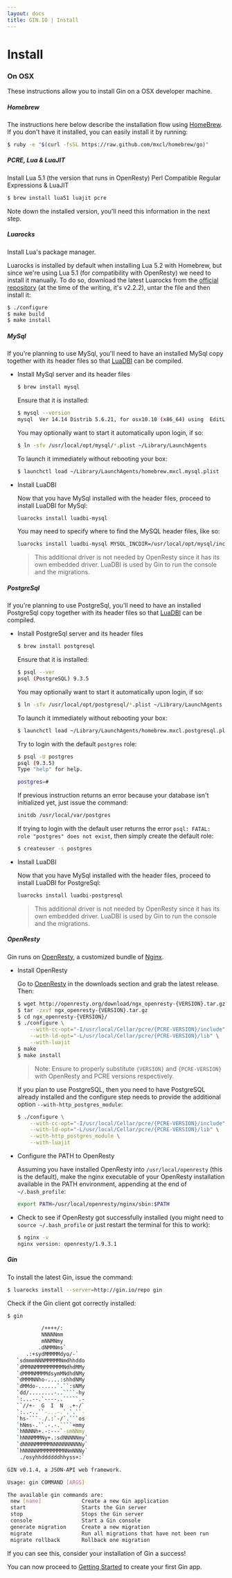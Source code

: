 ```yaml
---
layout: docs
title: GIN.IO | Install
---
```



# Install

### On OSX
These instructions allow you to install Gin on a OSX developer machine.

##### Homebrew
The instructions here below describe the installation flow using [HomeBrew](http://brew.sh/).
If you don't have it installed, you can easily install it by running:

```bash
$ ruby -e "$(curl -fsSL https://raw.github.com/mxcl/homebrew/go)"
```

##### PCRE, Lua & LuaJIT
Install Lua 5.1 (the version that runs in OpenResty) Perl Compatible Regular Expressions & LuaJIT

```bash
$ brew install lua51 luajit pcre
````
Note down the installed version, you'll need this information in the next step.


##### Luarocks
Install Lua's package manager.

Luarocks is installed by default when installing Lua 5.2 with Homebrew, but since we're using Lua 5.1 (for compatibility with OpenResty) we need to install it manually. To do so, download the latest Luarocks from the [official repository](https://github.com/keplerproject/luarocks/releases) (at the time of the writing, it's v2.2.2), untar the file and then install it:

```bash
$ ./configure
$ make build
$ make install
```

##### MySql
If you're planning to use MySql, you'll need to have an installed MySql copy together with its header files so that [LuaDBI](https://code.google.com/p/luadbi/) can be compiled.

* Install MySql server and its header files

    ```bash
    $ brew install mysql
    ```

    Ensure that it is installed:

    ```bash
    $ mysql --version
    mysql  Ver 14.14 Distrib 5.6.21, for osx10.10 (x86_64) using  EditLine wrapper
    ```

    You may optionally want to start it automatically upon login, if so:

    ```bash
    $ ln -sfv /usr/local/opt/mysql/*.plist ~/Library/LaunchAgents
    ```

    To launch it immediately without rebooting your box:

    ```bash
    $ launchctl load ~/Library/LaunchAgents/homebrew.mxcl.mysql.plist
    ```


* Install LuaDBI

    Now that you have MySql installed with the header files, proceed to install LuaDBI for MySql:

    ```bash
    luarocks install luadbi-mysql
    ```

    You may need to specify where to find the MySQL header files, like so:

    ```bash
    luarocks install luadbi-mysql MYSQL_INCDIR=/usr/local/opt/mysql/include/mysql
    ```

    > This additional driver is not needed by OpenResty since it has its own embedded driver. LuaDBI is used by Gin to run the console and the migrations.


##### PostgreSql
If you're planning to use PostgreSql, you'll need to have an installed PostgreSql copy together with its header files so that [LuaDBI](https://code.google.com/p/luadbi/) can be compiled.

* Install PostgreSql server and its header files

    ```bash
    $ brew install postgresql
    ```

    Ensure that it is installed:

    ```bash
    $ psql --ver
    psql (PostgreSQL) 9.3.5
    ```

    You may optionally want to start it automatically upon login, if so:

    ```bash
    $ ln -sfv /usr/local/opt/postgresql/*.plist ~/Library/LaunchAgents
    ```

    To launch it immediately without rebooting your box:

    ```bash
    $ launchctl load ~/Library/LaunchAgents/homebrew.mxcl.postgresql.plist
    ```

    Try to login with the default `postgres` role:

    ```bash
    $ psql -U postgres
    psql (9.3.5)
    Type "help" for help.

    postgres=#
    ```

    If previous instruction returns an error because your database isn't initialized yet, just issue the command:

    ```bash
    initdb /usr/local/var/postgres
    ```

    If trying to login with the default user returns the error `psql: FATAL:  role "postgres" does not exist`, then simply create the default role:

    ```bash
    $ createuser -s postgres
    ```

* Install LuaDBI

    Now that you have MySql installed with the header files, proceed to install LuaDBI for PostgreSql:

    ```bash
    luarocks install luadbi-postgresql
    ```

    > This additional driver is not needed by OpenResty since it has its own embedded driver. LuaDBI is used by Gin to run the console and the migrations.


##### OpenResty
Gin runs on [OpenResty](http://openresty.org/), a customized bundle of [Nginx](http://nginx.org/).

 * Install OpenResty

    Go to [OpenResty](http://openresty.org/#Download) in the downloads section and grab the latest release. Then:

    ```bash
    $ wget http://openresty.org/download/ngx_openresty-{VERSION}.tar.gz
    $ tar -zxvf ngx_openresty-{VERSION}.tar.gz
    $ cd ngx_openresty-{VERSION}/
    $ ./configure \
        --with-cc-opt="-I/usr/local/Cellar/pcre/{PCRE-VERSION}/include" \
        --with-ld-opt="-L/usr/local/Cellar/pcre/{PCRE-VERSION}/lib" \
        --with-luajit
    $ make
    $ make install
    ```

    > Note: Ensure to properly substitute `{VERSION}` and `{PCRE-VERSION}` with OpenResty and PCRE versions respectively.

    If you plan to use PostgreSQL, then you need to have PostgreSQL already installed and
    the configure step needs to provide the additional option `--with-http_postgres_module`:

    ```bash
    $ ./configure \
        --with-cc-opt="-I/usr/local/Cellar/pcre/{PCRE-VERSION}/include" \
        --with-ld-opt="-L/usr/local/Cellar/pcre/{PCRE-VERSION}/lib" \
        --with-http_postgres_module \
        --with-luajit
    ```

 * Configure the PATH to OpenResty

    Assuming you have installed OpenResty into `/usr/local/openresty` (this is the default), make the nginx executable of your OpenResty installation available in the PATH environment, appending at the end of `~/.bash_profile`:

    ```bash
    export PATH=/usr/local/openresty/nginx/sbin:$PATH
    ```

 * Check to see if OpenResty got successfully installed (you might need to `source ~/.bash_profile` or just restart the terminal for this to work):

    ```bash
    $ nginx -v
    nginx version: openresty/1.9.3.1
    ```


##### Gin
To install the latest Gin, issue the command:

```bash
$ luarocks install --server=http://gin.io/repo gin
```

Check if the Gin client got correctly installed:

```bash
$ gin

           /++++/:
           NNNNNmm
           mNNMNmy
          .dNMMNms`
      .:+sydMMMMMdyo/-`
   `sdmmmNNNMMMMMNmdhhddo
   `dMMNNMMMMMMMMMNdhdMMy
   `dMMMNMMMMdsymMNdhdNMy
   `dMMMNNho-....:shhdNMy
   `dMMdo-......`.``:sNMy
   `dd/........-..````-hy
   `:...--.`----..`````.-
   ``//+-  G  I  N  .+-/`
   `:..-..``-...-.`.`.``-
   `hs-```-./.:`-/`.```os
   `hNms-.``.-.-.````+mmy
   `hNNNNh+.-:---`-smNNmy
   `hNNNMMMNy+.:sdNNNNNmy`
   `dNNNNMMMMMNNNNNNNNNNy`
   `hNNNNNMMMMMMMMNNmNNNy`
    ./osyhhddddddhhyss+:`

GIN v0.1.4, a JSON-API web framework.

Usage: gin COMMAND [ARGS]

The available gin commands are:
 new [name]             Create a new Gin application
 start                  Starts the Gin server
 stop                   Stops the Gin server
 console                Start a Gin console
 generate migration     Create a new migration
 migrate                Run all migrations that have not been run
 migrate rollback       Rollback one migration
```

If you can see this, consider your installation of Gin a success!

You can now proceed to [Getting Started](/docs/getting_started.html) to create your first Gin app.
